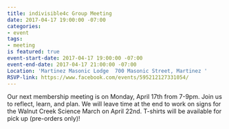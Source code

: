 ```yaml
---
title: indivisible4c Group Meeting
date: 2017-04-17 19:00:00 -07:00
categories:
- event
tags:
- meeting
is featured: true
event-start-date: 2017-04-17 19:00:00 -07:00
event-end-date: 2017-04-17 21:00:00 -07:00
Location: 'Martinez Masonic Lodge  700 Masonic Street, Martinez '
RSVP-link: https://www.facebook.com/events/595212127331054/
---
```


Our next membership meeting is on Monday, April 17th from 7-9pm. Join us to reflect, learn, and plan. We will leave time at the end to work on signs for the Walnut Creek Science March on April 22nd. T-shirts will be available for pick up (pre-orders only)!
